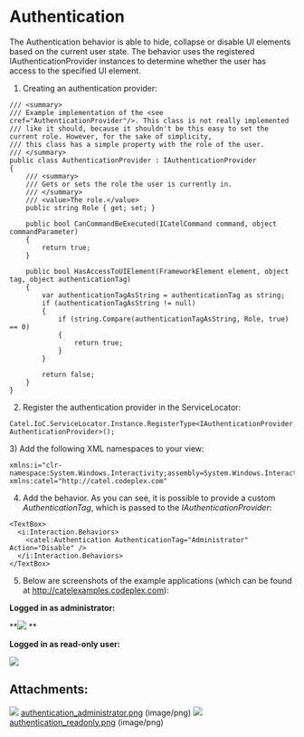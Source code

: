 # Authentication

The Authentication behavior is able to hide, collapse or disable UI elements based on the current user state. The behavior uses the registered IAuthenticationProvider instances to determine whether the user has access to the specified UI element.

1) Creating an authentication provider:

```
/// <summary>
/// Example implementation of the <see cref="AuthenticationProvider"/>. This class is not really implemented
/// like it should, because it shouldn't be this easy to set the current role. However, for the sake of simplicity,
/// this class has a simple property with the role of the user.
/// </summary>
public class AuthenticationProvider : IAuthenticationProvider
{
    /// <summary>
    /// Gets or sets the role the user is currently in.
    /// </summary>
    /// <value>The role.</value>
    public string Role { get; set; }
    
    public bool CanCommandBeExecuted(ICatelCommand command, object commandParameter)
    {
        return true;
    }
    
    public bool HasAccessToUIElement(FrameworkElement element, object tag, object authenticationTag)
    {
        var authenticationTagAsString = authenticationTag as string;
        if (authenticationTagAsString != null)
        {
            if (string.Compare(authenticationTagAsString, Role, true) == 0)
            {
                return true;
            }
        }
        
        return false;
    }
}
```

2) Register the authentication provider in the ServiceLocator:

```
Catel.IoC.ServiceLocator.Instance.RegisterType<IAuthenticationProvider, AuthenticationProvider>();
```

3) Add the following XML namespaces to your view:

```
xmlns:i="clr-namespace:System.Windows.Interactivity;assembly=System.Windows.Interactivity"
xmlns:catel="http://catel.codeplex.com"
```

4) Add the behavior. As you can see, it is possible to provide a custom *AuthenticationTag*, which is passed to the *IAuthenticationProvider*:

```
<TextBox>
  <i:Interaction.Behaviors>
    <catel:Authentication AuthenticationTag="Administrator" Action="Disable" />
  </i:Interaction.Behaviors>
</TextBox>
```

5) Below are screenshots of the example applications (which can be found at <http://catelexamples.codeplex.com>):

**Logged in as administrator:**

**![](attachments/1409066/1507337.png)
**

**Logged in as read-only user:**

![](attachments/1409066/1507338.png)

## Attachments:

![](images/icons/bullet_blue.gif) [authentication\_administrator.png](attachments/1409066/1507337.png) (image/png)
 ![](images/icons/bullet_blue.gif) [authentication\_readonly.png](attachments/1409066/1507338.png) (image/png)

